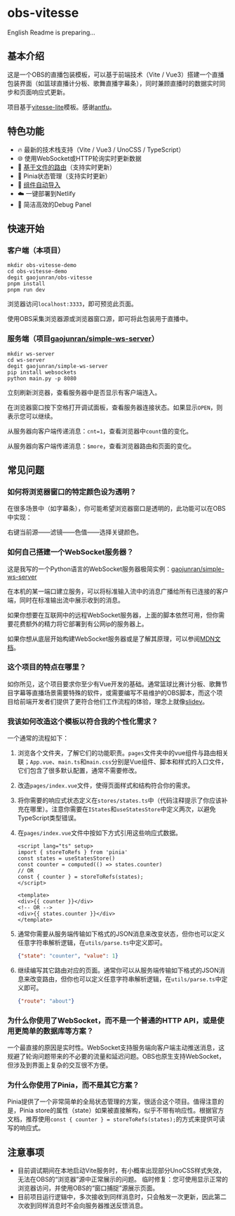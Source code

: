 # obs-vitesse

English Readme is preparing...

## 基本介绍

这是一个OBS的直播包装模板，可以基于前端技术（Vite / Vue3）搭建一个直播包装界面（如篮球直播计分板、歌舞直播字幕条），同时兼顾直播时的数据实时同步和页面响应式更新。

项目基于[vitesse-lite](https://github.com/antfu-collective/vitesse-lite)模板。感谢[antfu](https://github.com/antfu)。

## 特色功能
- 🔥 最新的技术栈支持（Vite / Vue3 / UnoCSS / TypeScript）
- 🌐 使用WebSocket或HTTP轮询实时更新数据
- 📄 [基于文件的路由](src/pages/README.md)（支持实时更新）
- 💽 Pinia状态管理（支持实时更新）
- 🧰 [组件自动导入](src/components/README.md)
- ☁️ 一键部署到Netlify
- 🔎 简洁高效的Debug Panel

## 快速开始

### 客户端（本项目）
```shell
mkdir obs-vitesse-demo
cd obs-vitesse-demo
degit gaojunran/obs-vitesse
pnpm install
pnpm run dev
```

浏览器访问`localhost:3333`，即可预览此页面。

使用OBS采集浏览器源或浏览器窗口源，即可将此包装用于直播中。

### 服务端（项目[gaojunran/simple-ws-server](https://github.com/gaojunran/simple-ws-server)）
```shell
mkdir ws-server
cd ws-server
degit gaojunran/simple-ws-server
pip install websockets
python main.py -p 8080
```

立刻刷新浏览器，查看服务器中是否显示有客户端连入。

在浏览器窗口按下空格打开调试面板，查看服务器连接状态。如果显示`OPEN`，则表示您可以继续。

从服务器向客户端传递消息：`cnt=1`，查看浏览器中`count`值的变化。

从服务器向客户端传递消息：`$more`，查看浏览器路由和页面的变化。


## 常见问题

### 如何将浏览器窗口的特定颜色设为透明？

在很多场景中（如字幕条），你可能希望浏览器窗口是透明的，此功能可以在OBS中实现：

右键当前源——滤镜——色值——选择关键颜色。

### 如何自己搭建一个WebSocket服务器？
这是我写的一个Python语言的WebSocket服务器极简实例：[gaojunran/simple-ws-server](https://github.com/gaojunran/simple-ws-server)

在本机的某一端口建立服务，可以将标准输入流中的消息广播给所有已连接的客户端，同时在标准输出流中展示收到的消息。

如果你想要在互联网中的远程WebSocket服务器，上面的脚本依然可用，但你需要花费额外的精力将它部署到有公网ip的服务器上。

如果你想从底层开始构建WebSocket服务器或是了解其原理，可以参阅[MDN文档](https://developer.mozilla.org/zh-CN/docs/Web/API/WebSockets_API/Writing_WebSocket_servers)。

### 这个项目的特点在哪里？
如你所见，这个项目要求你至少有Vue开发的基础。通常篮球比赛计分板、歌舞节目字幕等直播场景需要特殊的软件，或需要编写不易维护的OBS脚本，而这个项目给前端开发者们提供了更符合他们工作流程的体验，理念上就像[slidev](https://github.com/slidevjs/slidev)。

### 我该如何改造这个模板以符合我的个性化需求？
一个通常的流程如下：
1. 浏览各个文件夹，了解它们的功能职责。`pages`文件夹中的vue组件与路由相关联；`App.vue`、`main.ts`和`main.css`分别是Vue组件、脚本和样式的入口文件，它们包含了很多默认配置，通常不需要修改。
2. 改造`pages/index.vue`文件，使得页面样式和结构符合你的需求。
3. 将你需要的响应式状态定义在`stores/states.ts`中（代码注释提示了你应该补充在哪里）。注意你需要在`IStates`和`useStatesStore`中定义两次，以避免TypeScript类型错误。
4. 在`pages/index.vue`文件中按如下方式引用这些响应式数据。
   ```vue
   <script lang="ts" setup>
   import { storeToRefs } from 'pinia'
   const states = useStatesStore()
   const counter = computed(() => states.counter)
   // OR
   const { counter } = storeToRefs(states);
   </script>

   <template>
   <div>{{ counter }}</div>
   <!-- OR -->
   <div>{{ states.counter }}</div>
   </template>
   ```

5. 通常你需要从服务端传输如下格式的JSON消息来改变状态，但你也可以定义任意字符串解析逻辑，在`utils/parse.ts`中定义即可。
   ```json
   {"state": "counter", "value": 1}
   ```
6. 继续编写其它路由对应的页面。通常你可以从服务端传输如下格式的JSON消息来改变路由，但你也可以定义任意字符串解析逻辑，在`utils/parse.ts`中定义即可。
    ```json
   {"route": "about"}
   ```

### 为什么你使用了WebSocket，而不是一个普通的HTTP API，或是使用更简单的数据库等方案？
一个最直接的原因是实时性。WebSocket支持服务端向客户端主动推送消息，这规避了轮询问题带来的不必要的流量和延迟问题。OBS也原生支持WebSocket，但涉及到界面上复杂的交互很不方便。

### 为什么你使用了Pinia，而不是其它方案？
Pinia提供了一个非常简单的全局状态管理的方案，很适合这个项目。值得注意的是，Pinia store的属性（state）如果被直接解构，似乎不带有响应性。根据官方文档，推荐使用`const { counter } = storeToRefs(states);`的方式来提供可读写的响应式。

## 注意事项

- 目前调试期间在本地启动Vite服务时，有小概率出现部分UnoCSS样式失效，无法在OBS的“浏览器”源中正常展示的问题。
  临时修复：您可使用显示正常的浏览器访问，并使用OBS的“窗口捕捉”源展示页面。
- 目前项目运行逻辑中，多次接收到同样消息时，只会触发一次更新，因此第二次收到同样消息时不会向服务器推送反馈消息。
